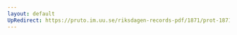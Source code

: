 ```yaml
---
layout: default
UpRedirect: https://pruto.im.uu.se/riksdagen-records-pdf/1871/prot-1871--ak--505/prot-1871--ak--505_041.pdf
---
```

